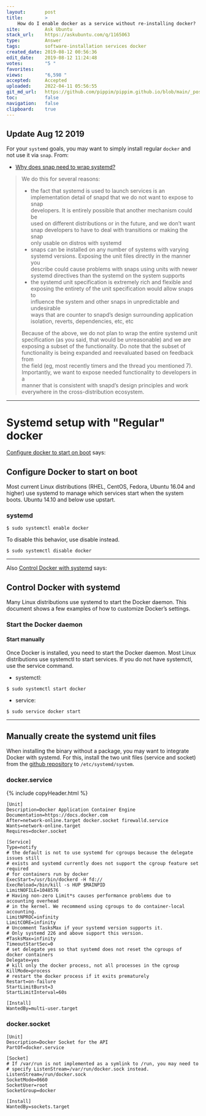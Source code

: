 ```yaml
---
layout:       post
title:        >
    How do I enable docker as a service without re-installing docker?
site:         Ask Ubuntu
stack_url:    https://askubuntu.com/q/1165063
type:         Answer
tags:         software-installation services docker
created_date: 2019-08-12 00:56:36
edit_date:    2019-08-12 11:24:48
votes:        "5 "
favorites:    
views:        "6,598 "
accepted:     Accepted
uploaded:     2022-04-11 05:56:55
git_md_url:   https://github.com/pippim/pippim.github.io/blob/main/_posts/2019/2019-08-12-How-do-I-enable-docker-as-a-service-without-re-installing-docker_.md
toc:          false
navigation:   false
clipboard:    true
---
```


## Update Aug 12 2019

For your `systemd` goals, you may want to simply install regular `docker` and not use it via `snap`. From:

- [Why does snap need to wrap systemd?][1]

> We do this for several reasons:  
>   
> -    the fact that systemd is used to launch services is an implementation detail of snapd that we do not want to expose to snap  
> developers. It is entirely possible that another mechanism could be  
> used on different distributions or in the future, and we don’t want  
> snap developers to have to deal with transitions or making the snap  
> only usable on distros with systemd  
> -    snaps can be installed on any number of systems with varying systemd versions. Exposing the unit files directly in the manner you  
> describe could cause problems with snaps using units with newer  
> systemd directives than the systemd on the system supports  
> -    the systemd unit specification is extremely rich and flexible and exposing the entirety of the unit specification would allow snaps to  
> influence the system and other snaps in unpredictable and undesirable  
> ways that are counter to snapd’s design surrounding application  
> isolation, reverts, dependencies, etc, etc  
>   
> Because of the above, we do not plan to wrap the entire systemd unit  
> specification (as you said, that would be unreasonable) and we are  
> exposing a subset of the functionality. Do note that the subset of  
> functionality is being expanded and reevaluated based on feedback from  
> the field (eg, most recently timers and the thread you mentioned 7).  
> Importantly, we want to expose needed functionality to developers in a  
> manner that is consistent with snapd’s design principles and work  
> everywhere in the cross-distribution ecosystem.  

----------

# Systemd setup with "Regular" docker

[Configure docker to start on boot](https://docs.docker.com/install/linux/linux-postinstall//#configure-docker-to-start-on-boot) says:

## Configure Docker to start on boot

Most current Linux distributions (RHEL, CentOS, Fedora, Ubuntu 16.04 and higher) use systemd to manage which services start when the system boots. Ubuntu 14.10 and below use upstart.

### systemd

``` 
$ sudo systemctl enable docker
```

To disable this behavior, use disable instead.

``` 
$ sudo systemctl disable docker
```


----------


Also [Control Docker with systemd](https://docs.docker.com/config/daemon/systemd/) says:

## Control Docker with systemd

Many Linux distributions use systemd to start the Docker daemon. This document shows a few examples of how to customize Docker’s settings.

### Start the Docker daemon

#### Start manually

Once Docker is installed, you need to start the Docker daemon. Most Linux distributions use systemctl to start services. If you do not have systemctl, use the service command.

-    systemctl:

``` 
$ sudo systemctl start docker
```

-    service:

``` 
$ sudo service docker start
```


----------

## Manually create the systemd unit files

When installing the binary without a package, you may want to integrate Docker with systemd. For this, install the two unit files (service and socket) from the [github repository][2] to `/etc/systemd/system`.

### docker.service

{% include copyHeader.html %}
``` 
[Unit]
Description=Docker Application Container Engine
Documentation=https://docs.docker.com
After=network-online.target docker.socket firewalld.service
Wants=network-online.target
Requires=docker.socket

[Service]
Type=notify
# the default is not to use systemd for cgroups because the delegate issues still
# exists and systemd currently does not support the cgroup feature set required
# for containers run by docker
ExecStart=/usr/bin/dockerd -H fd://
ExecReload=/bin/kill -s HUP $MAINPID
LimitNOFILE=1048576
# Having non-zero Limit*s causes performance problems due to accounting overhead
# in the kernel. We recommend using cgroups to do container-local accounting.
LimitNPROC=infinity
LimitCORE=infinity
# Uncomment TasksMax if your systemd version supports it.
# Only systemd 226 and above support this version.
#TasksMax=infinity
TimeoutStartSec=0
# set delegate yes so that systemd does not reset the cgroups of docker containers
Delegate=yes
# kill only the docker process, not all processes in the cgroup
KillMode=process
# restart the docker process if it exits prematurely
Restart=on-failure
StartLimitBurst=3
StartLimitInterval=60s

[Install]
WantedBy=multi-user.target
```

### docker.socket

``` 
[Unit]
Description=Docker Socket for the API
PartOf=docker.service

[Socket]
# If /var/run is not implemented as a symlink to /run, you may need to
# specify ListenStream=/var/run/docker.sock instead.
ListenStream=/run/docker.sock
SocketMode=0660
SocketUser=root
SocketGroup=docker

[Install]
WantedBy=sockets.target
```


  [1]: https://forum.snapcraft.io/t/why-does-snap-need-to-wrap-systemd/4507/2
  [2]: https://github.com/moby/moby/tree/master/contrib/init/systemd
